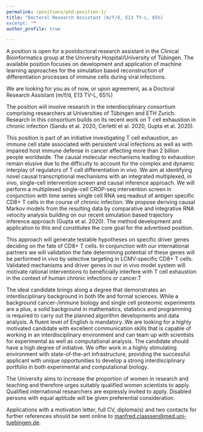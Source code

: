 ```yaml
---
permalink: /positions/phd-position-1/
title: "Doctoral Research Assistant (m/f/d, E13 TV-L, 65%)
excerpt: ""
author_profile: true

---
```


A position is open for a postdoctoral research assistant in the Clinical Bioinformatics group at the University Hospital/University of Tübingen. The available position focuses on development and application of machine learning approaches for the simulation based reconstruction of differentiation processes of immune cells during viral infections.

We are looking for you as of now, or upon agreement, as a
Doctoral Research Assistant (m/f/d, E13 TV-L, 65%)

The position will involve research in the interdisciplinary consortium comprising researchers at Universities of Tübingen and ETH Zurich. Research in this consortium builds on its recent work on T cell exhaustion in chronic infection (Sandu et al. 2020, Cerletti et al. 2020, Gupta et al. 2020).

This position is part of an initiative investigating T cell exhaustion, an immune cell state associated with persistent viral infections as well as with impaired host immune defense in cancer affecting more than 2 billion people worldwide. The causal molecular mechanisms leading to exhaustion remain elusive due to the difficulty to account for the complex and dynamic interplay of regulators of T cell differentiation in vivo. We aim at identifying novel causal transcriptional mechanisms with an integrated multiplexed, in vivo, single-cell intervention screen and causal inference approach. We will perform a multiplexed single-cell CROP-seq intervention screen in conjunction with time series single cell RNA seq readout of antigen specific CD8+ T cells in the course of chronic infection. We propose deriving causal Markov models from the resulting data by comparative and integrative RNA velocity analysis building on our recent simulation based trajectory inference approach (Gupta et al. 2020). The method development and application to this end constitutes the core goal for the advertised position.

This approach will generate testable hypotheses on specific driver genes deciding on the fate of CD8+ T cells. In conjunction with our international partners we will validation the fate determining potential of these genes will be performed in vivo by selective targeting in LCMV-specific CD8+ T cells. Validated mechanisms and driver genes in our in vivo model system will motivate rational interventions to beneficially interfere with T cell exhaustion in the context of human chronic infections or cancer.T

The ideal candidate brings along a degree that demonstrates an interdisciplinary background in both life and formal sciences. While a background cancer-/immune biology  and single cell proteomic experiments are a plus, a solid background in mathematics, statistics and programming is required to carry out the planned algorithm developments and data analysis. A fluent level of English is mandatory. We are looking for a highly motivated candidate with excellent communication skills that is capable of working in an interdisciplinary environment and can team up with scientists for experimental as well as computational analysis. The candidate should have a high degree of initiative. We offer work in a highly stimulating environment with state-of-the-art infrastructure, providing the successful applicant with unique opportunities to develop a strong interdisciplinary portfolio in both experimental and computational biology.

The University aims to increase the proportion of women in research and teaching and therefore urges suitably qualified women scientists to apply. Qualified international researchers are expressly invited to apply. Disabled persons with equal aptitude will be given preferential consideration.

Applications with a motivation letter, full CV, diploma(s) and two contacts for further references should be sent online to manfred.claassen@med.uni-tuebingen.de.
